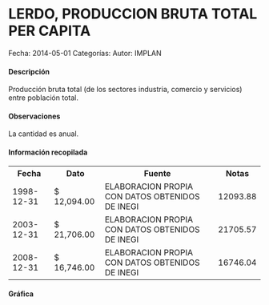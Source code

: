 LERDO, PRODUCCION BRUTA TOTAL PER CAPITA
=====

Fecha: 2014-05-01
Categorías: 
Autor: IMPLAN

#### Descripción

Producción bruta total (de los sectores industria, comercio y servicios) entre población total.

#### Observaciones

La cantidad es anual.

#### Información recopilada

<table class="table table-hover table-bordered">
  <tr><th>Fecha</th><th>Dato</th><th>Fuente</th><th>Notas</th></tr>
  <tr><td>1998-12-31</td><td>$ 12,094.00</td><td>ELABORACION PROPIA CON DATOS OBTENIDOS DE INEGI</td><td>12093.88</td></tr>
  <tr><td>2003-12-31</td><td>$ 21,706.00</td><td>ELABORACION PROPIA CON DATOS OBTENIDOS DE INEGI</td><td>21705.57</td></tr>
  <tr><td>2008-12-31</td><td>$ 16,746.00</td><td>ELABORACION PROPIA CON DATOS OBTENIDOS DE INEGI</td><td>16746.04</td></tr>
</table>

#### Gráfica

<div id="Morrisezcmpbhu" class="grafica"></div>
  <!-- JAVASCRIPT DE LA GRAFICA EN Morrisezcmpbhu -->
  <script>
  new Morris.Bar({
    element: 'Morrisezcmpbhu',
    data: [
      { fecha: '1998-12-31', dato: 12094.00 },
      { fecha: '2003-12-31', dato: 21706.00 },
      { fecha: '2008-12-31', dato: 16746.00 }
    ],
    xkey: 'fecha',
    ykeys: ['dato'],
    labels: ['Dato']
  });
  </script>

